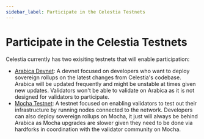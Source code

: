 ```yaml
---
sidebar_label: Participate in the Celestia Testnets
---
```


# Participate in the Celestia Testnets

Celestia currently has two exisiting testnets that will enable participation:

* [Arabica Devnet](./arabica-devnet/): A devnet focused on developers who
  want to deploy sovereign rollups on the latest changes from Celestia's codebase.
  Arabica will be updated frequently and might be unstable at times given new updates.
  Validators won't be able to validate on Arabica as it is not designed for
  validators to participate.
* [Mocha Testnet](./mocha-testnet/): A testnet focused on enabling validators
  to test out their infrastructure by running nodes connected to the network. Developers
  can also deploy sovereign rollups on Mocha, it just will always be behind Arabica
  as Mocha upgrades are slower given they need to be done via hardforks in coordination
  with the validator community on Mocha.
